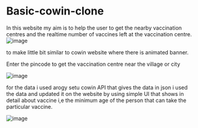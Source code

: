 # Basic-cowin-clone

In this website my aim is to help the user to get the nearby vaccination centres and the realtime number of vaccines left at the vaccination centre.![image](https://user-images.githubusercontent.com/77206298/179365090-967a22b9-e848-4c66-b190-a0be8b3d8e41.png)

to make little bit similar to cowin website where there is animated banner.


Enter the pincode to get the vaccination centre near the village or city

![image](https://user-images.githubusercontent.com/77206298/179365442-f4eab168-6040-4fb4-af3e-0b130616f467.png)


for the data i used arogy setu cowin API that gives the data in json 
i used the data and updated it on the website by using simple UI that shows in detail about vaccine i,e the minimum age of the person that can take the particular vaccine.

![image](https://user-images.githubusercontent.com/77206298/179365395-81c292bb-b556-4c0f-92bf-74e3120e00be.png)
